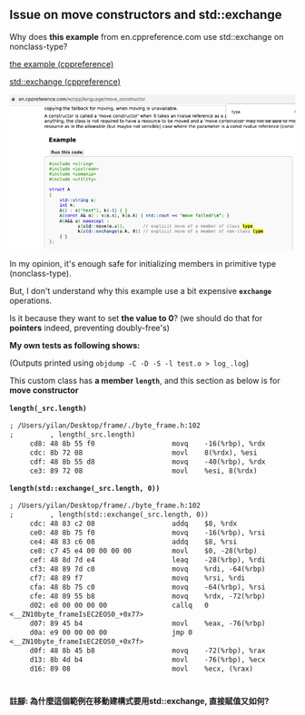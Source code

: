 ## Issue on move constructors and std::exchange

Why does __this example__ from en.cppreference.com use std::exchange on nonclass-type?

[the example (cppreference)](https://en.cppreference.com/w/cpp/language/move_constructor)

[std::exchange (cppreference)](https://en.cppreference.com/w/cpp/utility/exchange)

![](iss_semc1.png)

In my opinion, it's enough safe for initializing members in primitive type (nonclass-type).

But, I don't understand why this example use a bit expensive __`exchange`__ operations.

Is it because they want to set __the value to 0__? (we should do that for __pointers__ indeed, preventing doubly-free's)

__My own tests as following shows:__

(Outputs printed using `objdump -C -D -S -l test.o > log_.log`)

This custom class has __a member `length`__, and this section as below is for __move constructor__

__`length(_src.length)`__

```assembly
; /Users/yilan/Desktop/frame/./byte_frame.h:102
;         , length(_src.length)
     cd8: 48 8b 55 f0                  	movq	-16(%rbp), %rdx
     cdc: 8b 72 08                     	movl	8(%rdx), %esi
     cdf: 48 8b 55 d8                  	movq	-40(%rbp), %rdx
     ce3: 89 72 08                     	movl	%esi, 8(%rdx)
```

__`length(std::exchange(_src.length, 0))`__

```assembly
; /Users/yilan/Desktop/frame/./byte_frame.h:102
;         , length(std::exchange(_src.length, 0))
     cdc: 48 83 c2 08                  	addq	$8, %rdx
     ce0: 48 8b 75 f0                  	movq	-16(%rbp), %rsi
     ce4: 48 83 c6 08                  	addq	$8, %rsi
     ce8: c7 45 e4 00 00 00 00         	movl	$0, -28(%rbp)
     cef: 48 8d 7d e4                  	leaq	-28(%rbp), %rdi
     cf3: 48 89 7d c0                  	movq	%rdi, -64(%rbp)
     cf7: 48 89 f7                     	movq	%rsi, %rdi
     cfa: 48 8b 75 c0                  	movq	-64(%rbp), %rsi
     cfe: 48 89 55 b8                  	movq	%rdx, -72(%rbp)
     d02: e8 00 00 00 00               	callq	0 <__ZN10byte_frameIsEC2EOS0_+0x77>
     d07: 89 45 b4                     	movl	%eax, -76(%rbp)
     d0a: e9 00 00 00 00               	jmp	0 <__ZN10byte_frameIsEC2EOS0_+0x7f>
     d0f: 48 8b 45 b8                  	movq	-72(%rbp), %rax
     d13: 8b 4d b4                     	movl	-76(%rbp), %ecx
     d16: 89 08                        	movl	%ecx, (%rax)
```
#
#### 註腳: 為什麼這個範例在移動建構式要用std::exchange, 直接賦值又如何?
